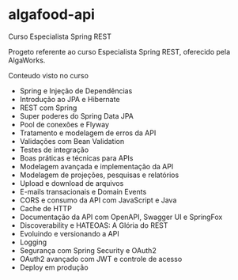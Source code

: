 # algafood-api
Curso Especialista Spring REST

Progeto referente ao curso Especialista Spring REST, oferecido pela AlgaWorks.

Conteudo visto no curso

- Spring e Injeção de Dependências
- Introdução ao JPA e Hibernate
- REST com Spring
- Super poderes do Spring Data JPA
- Pool de conexões e Flyway
- Tratamento e modelagem de erros da API
- Validações com Bean Validation
- Testes de integração
- Boas práticas e técnicas para APIs
- Modelagem avançada e implementação da API
- Modelagem de projeções, pesquisas e relatórios
- Upload e download de arquivos
- E-mails transacionais e Domain Events
- CORS e consumo da API com JavaScript e Java
- Cache de HTTP
- Documentação da API com OpenAPI, Swagger UI e SpringFox
- Discoverability e HATEOAS: A Glória do REST
- Evoluindo e versionando a API
- Logging
- Segurança com Spring Security e OAuth2
- OAuth2 avançado com JWT e controle de acesso
- Deploy em produção
